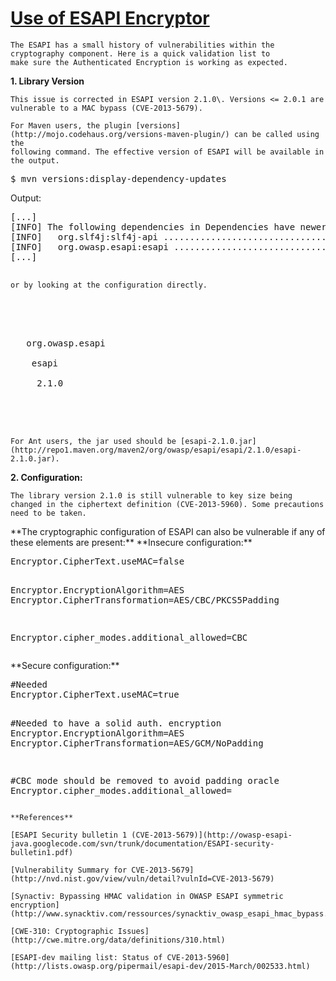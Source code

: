 # [Use of ESAPI Encryptor](http://find-sec-bugs.github.io/bugs.htm#ESAPI_ENCRYPTOR)

    The ESAPI has a small history of vulnerabilities within the cryptography component. Here is a quick validation list to
    make sure the Authenticated Encryption is working as expected.

**1\. Library Version**

    This issue is corrected in ESAPI version 2.1.0\. Versions <= 2.0.1 are vulnerable to a MAC bypass (CVE-2013-5679).  

    For Maven users, the plugin [versions](http://mojo.codehaus.org/versions-maven-plugin/) can be called using the
    following command. The effective version of ESAPI will be available in the output.  

<pre>$ mvn versions:display-dependency-updates</pre>

Output:  

<pre>
[...]
[INFO] The following dependencies in Dependencies have newer versions:
[INFO]   org.slf4j:slf4j-api ................................... 1.6.4 -&gt; 1.7.7
[INFO]   org.owasp.esapi:esapi ................................. 2.0.1 -&gt; 2.1.0
[...]
    </pre>

    or by looking at the configuration directly.  

<pre>

 <dependency>

  <groupid>
   org.owasp.esapi 
   <artifactid>
    esapi 
    <version>
     2.1.0
    </version> 
   </artifactid>
  </groupid>
 </dependency></pre>

    For Ant users, the jar used should be [esapi-2.1.0.jar](http://repo1.maven.org/maven2/org/owasp/esapi/esapi/2.1.0/esapi-2.1.0.jar).

**2\. Configuration:**

    The library version 2.1.0 is still vulnerable to key size being changed in the ciphertext definition (CVE-2013-5960). Some precautions need to be taken.  

<div>
 **The cryptographic configuration of ESAPI can also be vulnerable if any of these elements are present:** **Insecure configuration:** 
 <pre>
Encryptor.CipherText.useMAC=false

Encryptor.EncryptionAlgorithm=AES
Encryptor.CipherTransformation=AES/CBC/PKCS5Padding

Encryptor.cipher_modes.additional_allowed=CBC</pre> 
</div>

<div>
  **Secure configuration:** 
 <pre>
#Needed
Encryptor.CipherText.useMAC=true

#Needed to have a solid auth. encryption
Encryptor.EncryptionAlgorithm=AES
Encryptor.CipherTransformation=AES/GCM/NoPadding

#CBC mode should be removed to avoid padding oracle
Encryptor.cipher_modes.additional_allowed=</pre> 
</div>

    **References**  

    [ESAPI Security bulletin 1 (CVE-2013-5679)](http://owasp-esapi-java.googlecode.com/svn/trunk/documentation/ESAPI-security-bulletin1.pdf)  

    [Vulnerability Summary for CVE-2013-5679](http://nvd.nist.gov/view/vuln/detail?vulnId=CVE-2013-5679)  

    [Synactiv: Bypassing HMAC validation in OWASP ESAPI symmetric encryption](http://www.synacktiv.com/ressources/synacktiv_owasp_esapi_hmac_bypass.pdf)  

    [CWE-310: Cryptographic Issues](http://cwe.mitre.org/data/definitions/310.html)  

    [ESAPI-dev mailing list: Status of CVE-2013-5960](http://lists.owasp.org/pipermail/esapi-dev/2015-March/002533.html)